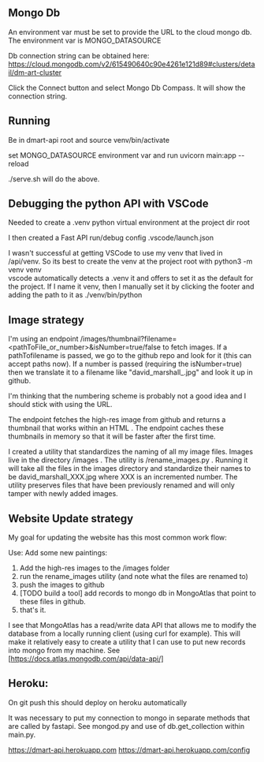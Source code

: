## Mongo Db

An environment var must be set to provide the URL to the cloud
mongo db.  The environment var is MONGO_DATASOURCE

Db connection string can be obtained here:
https://cloud.mongodb.com/v2/615490640c90e4261e121d89#clusters/detail/dm-art-cluster

Click the Connect button and select Mongo Db Compass.  It will show the connection string.

## Running


Be in dmart-api root and source venv/bin/activate

set MONGO_DATASOURCE environment var and run
uvicorn main:app --reload

./serve.sh   will do the above.

## Debugging the python API with VSCode

Needed to create a .venv python virtual environment at the project dir root

I then created a Fast API run/debug config .vscode/launch.json 

I wasn't successful at getting VSCode to use my venv that lived in /api/venv.
So its best to create the venv at the project root with 
python3 -m venv venv  
vscode automatically detects a .venv it and offers to set it as the default for the project.  If I name it venv, then I manually set it by clicking the footer and adding the path to it as ./venv/bin/python

## Image strategy

I'm using an endpoint /images/thumbnail?filename=<pathToFile_or_number>&isNumber=true/false to fetch images.
If a pathTofilename is passed, we go to the github repo and look for it (this can accept paths now).  If a number is passed (requiring the isNumber=true) then we translate it to a filename like "david_marshall_<number>.jpg" and look it up in github.

I'm thinking that the numbering scheme is probably not a good idea and I should stick with using the URL.

The endpoint fetches the high-res image from github and returns a thumbnail that works within an HTML <img>.  The endpoint caches these thumbnails in memory so that it will be faster after the first time.  

I created a utility that standardizes the naming of all my image files.  Images live in the directory /images .  The utility is /rename_images.py .  Running it will take all the files in the images directory and standardize their names to be 
david_marshall_XXX.jpg where XXX is an incremented number.   The utility preserves files that have been previously renamed and will only tamper with newly added images.  

## Website Update strategy

My goal for updating the website has this most common work flow:

Use: Add some new paintings:

  1. Add the high-res images to the /images folder
  1. run the rename_images utility  (and note what the files are renamed to)
  1. push the images to github 
  1. [TODO build a tool] add records to mongo db in MongoAtlas that point to these files in github.
  1. that's it.

I see that MongoAtlas has a read/write data API that allows me to modify the database from a locally running client (using curl for example).  This will make it relatively easy to create a utility that I can use to put new records into mongo from my machine.  See [https://docs.atlas.mongodb.com/api/data-api/]

## Heroku:

On git push this should deploy on heroku automatically

It was necessary to put my connection to mongo in separate methods that are called by
fastapi.  See mongod.py and use of db.get_collection within main.py.   

https://dmart-api.herokuapp.com
https://dmart-api.herokuapp.com/config



